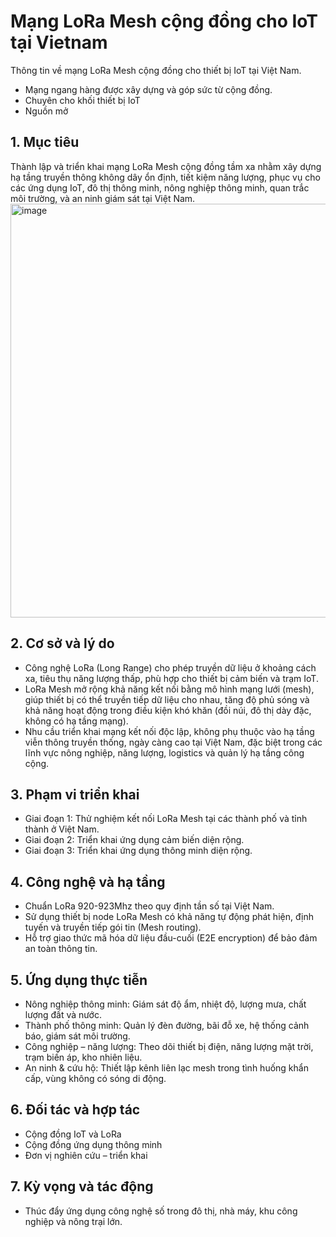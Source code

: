 # Mạng LoRa Mesh cộng đồng cho IoT tại Vietnam
Thông tin về mạng LoRa Mesh cộng đồng cho thiết bị IoT tại Việt Nam.
- Mạng ngang hàng được xây dựng và góp sức từ cộng đồng.
- Chuyên cho khối thiết bị IoT
- Nguồn mở

## 1. Mục tiêu
Thành lập và triển khai mạng LoRa Mesh cộng đồng tầm xa nhằm xây dựng hạ tầng truyền thông không dây ổn định, tiết kiệm năng lượng, phục vụ cho các ứng dụng IoT, đô thị thông minh, nông nghiệp thông minh, quan trắc môi trường, và an ninh giám sát tại Việt Nam.
<img width="1028" height="662" alt="image" src="https://github.com/user-attachments/assets/19b97bda-8fe2-439e-a0d7-c0ceadf7d837" />

## 2. Cơ sở và lý do
- Công nghệ LoRa (Long Range) cho phép truyền dữ liệu ở khoảng cách xa, tiêu thụ năng lượng thấp, phù hợp cho thiết bị cảm biến và trạm IoT.
- LoRa Mesh mở rộng khả năng kết nối bằng mô hình mạng lưới (mesh), giúp thiết bị có thể truyền tiếp dữ liệu cho nhau, tăng độ phủ sóng và khả năng hoạt động trong điều kiện khó khăn (đồi núi, đô thị dày đặc, không có hạ tầng mạng).
- Nhu cầu triển khai mạng kết nối độc lập, không phụ thuộc vào hạ tầng viễn thông truyền thống, ngày càng cao tại Việt Nam, đặc biệt trong các lĩnh vực nông nghiệp, năng lượng, logistics và quản lý hạ tầng công cộng.

## 3. Phạm vi triển khai
- Giai đoạn 1: Thử nghiệm kết nối LoRa Mesh tại các thành phố và tỉnh thành ở Việt Nam.
- Giai đoạn 2: Triển khai ứng dụng cảm biến diện rộng.
- Giai đoạn 3: Triển khai ứng dụng thông minh diện rộng.

## 4. Công nghệ và hạ tầng
- Chuẩn LoRa 920-923Mhz theo quy định tần số tại Việt Nam.
- Sử dụng thiết bị node LoRa Mesh có khả năng tự động phát hiện, định tuyến và truyền tiếp gói tin (Mesh routing).
- Hỗ trợ giao thức mã hóa dữ liệu đầu-cuối (E2E encryption) để bảo đảm an toàn thông tin.

## 5. Ứng dụng thực tiễn
- Nông nghiệp thông minh: Giám sát độ ẩm, nhiệt độ, lượng mưa, chất lượng đất và nước.
- Thành phố thông minh: Quản lý đèn đường, bãi đỗ xe, hệ thống cảnh báo, giám sát môi trường.
- Công nghiệp – năng lượng: Theo dõi thiết bị điện, năng lượng mặt trời, trạm biến áp, kho nhiên liệu.
- An ninh & cứu hộ: Thiết lập kênh liên lạc mesh trong tình huống khẩn cấp, vùng không có sóng di động.

## 6. Đối tác và hợp tác
- Cộng đồng IoT và LoRa
- Cộng đồng ứng dụng thông minh
- Đơn vị nghiên cứu – triển khai

## 7. Kỳ vọng và tác động
- Thúc đẩy ứng dụng công nghệ số trong đô thị, nhà máy, khu công nghiệp và nông trại lớn.
